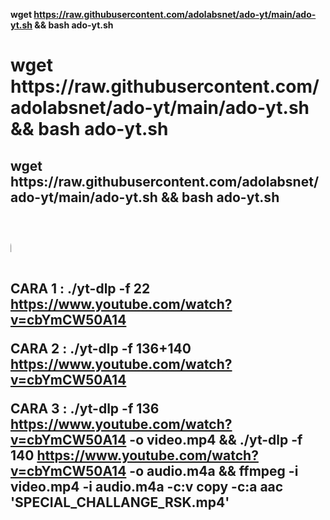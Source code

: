 <b> wget https://raw.githubusercontent.com/adolabsnet/ado-yt/main/ado-yt.sh && bash ado-yt.sh

<h1> wget https://raw.githubusercontent.com/adolabsnet/ado-yt/main/ado-yt.sh && bash ado-yt.sh

<h2> wget https://raw.githubusercontent.com/adolabsnet/ado-yt/main/ado-yt.sh && bash ado-yt.sh
  
<marquee width="60%" direction="right" height="100px">
<h2> wget https://raw.githubusercontent.com/adolabsnet/ado-yt/main/ado-yt.sh && bash ado-yt.sh
</marquee>

  
  
  
  CARA 1 :
./yt-dlp -f 22 https://www.youtube.com/watch?v=cbYmCW50A14

CARA 2 : 
./yt-dlp -f 136+140 https://www.youtube.com/watch?v=cbYmCW50A14

CARA 3 : 
./yt-dlp -f 136 https://www.youtube.com/watch?v=cbYmCW50A14 -o video.mp4 && ./yt-dlp -f 140 https://www.youtube.com/watch?v=cbYmCW50A14 -o audio.m4a && ffmpeg -i video.mp4 -i audio.m4a -c:v copy -c:a aac 'SPECIAL_CHALLANGE_RSK.mp4'
